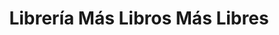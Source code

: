---
title: "Librería Más Libros Más Libres"
url: /la-paz/libreria-mas-libros-mas-libres/
shop: Schreibwaren
---